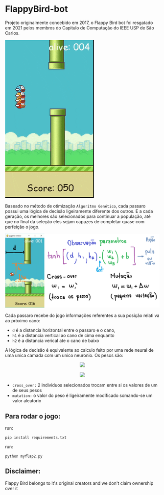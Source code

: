 # FlappyBird-bot
Projeto originalmente concebido em 2017, o Flappy Bird bot foi resgatado em 2021 pelos membros do Capitulo de Computação do IEEE USP de São Carlos.

![](images/flap_last.gif)

Baseado no método de otimização `Algoritmo Genético`, cada passaro possui uma lógica de decisão ligeiramente diferente dos outros. E a cada geração, os melhores são selecionados para continuar a população, até que no final da seleção eles sejam capazes de completar quase com perfeição o jogo.

![](./images/image.png)

Cada passaro recebe do jogo informações referentes a sua posição relati va ao próximo cano:
* `d` é a distancia horizontal entre o passaro e o cano, 
* `h1` é a distancia vertical ao cano de cima enquanto 
* `h2` é a distancia verical ate o cano de baixo

A lógica de decisão é equivalente ao calculo feito por uma rede neural de uma unica camada com um unico neuronio. Os pesos são:

<p align="center">
    <img src="https://render.githubusercontent.com/render/math?math={\color{yellow}w_1, w_2, w_3, b}">
    </p>

<p align="center">
<img src="https://render.githubusercontent.com/render/math?math={\color{yellow}tanh([d, h_1, h_2]\cdot[w_1, w_2, w_3]' + b) > 0.5 \Rightarrow Pula}">
</p>

* `cross_over:` 2 individuos selecionados trocam entre si os valores de um de seus pesos
* `mutation:` o valor do peso é ligeiramente modificado somando-se um valor aleatorio

## Para rodar o jogo:
run: 
```
pip install requirements.txt
```

run:
```
python myflap2.py
```

## Disclaimer:
Flappy Bird belongs to it's original creators and we don't claim ownership over it
